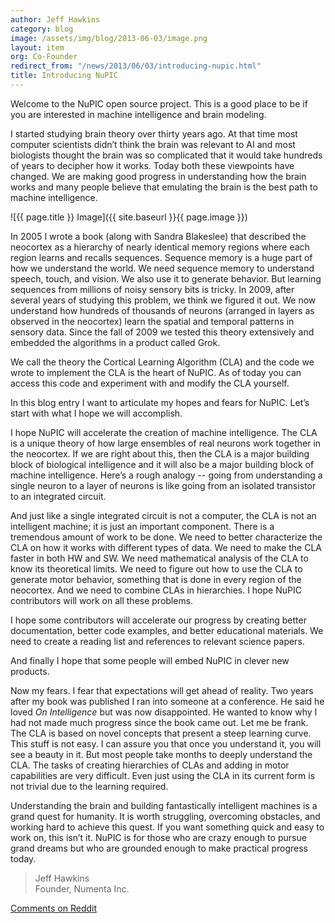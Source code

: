 ```yaml
---
author: Jeff Hawkins
category: blog
image: /assets/img/blog/2013-06-03/image.png
layout: item
org: Co-Founder
redirect_from: "/news/2013/06/03/introducing-nupic.html"
title: Introducing NuPIC
---
```


Welcome to the NuPIC open source project.  This is a good place to be if you are
interested in machine intelligence and brain modeling.

I started studying brain theory over thirty years ago.  At that time most
computer scientists didn’t think the brain was relevant to AI and most
biologists thought the brain was so complicated that it would take hundreds of
years to decipher how it works.  Today both these viewpoints have changed.  We
are making good progress in understanding how the brain works and many people
believe that emulating the brain is the best path to machine intelligence.

![{{ page.title }} Image]({{ site.baseurl }}{{ page.image }})

In 2005 I wrote a book (along with Sandra Blakeslee) that described the
neocortex as a hierarchy of nearly identical memory regions where each region
learns and recalls sequences.   Sequence memory is a huge part of how we
understand the world.  We need sequence memory to understand speech, touch, and
vision.  We also use it to generate behavior.  But learning sequences from
millions of noisy sensory bits is tricky.  In 2009, after several years of
studying this problem, we think we figured it out.  We now understand how
hundreds of thousands of neurons (arranged in layers as observed in the
neocortex) learn the spatial and temporal patterns in sensory data.  Since the
fall of 2009 we tested this theory extensively and embedded the algorithms in a
product called Grok.

We call the theory the Cortical Learning Algorithm (CLA) and the code we wrote
to implement the CLA is the heart of NuPIC.  As of today you can access this
code and experiment with and modify the CLA yourself.

In this blog entry I want to articulate my hopes and fears for NuPIC.  Let’s
start with what I hope we will accomplish.

I hope NuPIC will accelerate the creation of machine intelligence.  The CLA is a
unique theory of how large ensembles of real neurons work together in the
neocortex.  If we are right about this, then the CLA is a major building block
of biological intelligence and it will also be a major building block of machine
intelligence.  Here’s a rough analogy -- going from understanding a single
neuron to a layer of neurons is like going from an isolated transistor to an
integrated circuit.

And just like a single integrated circuit is not a computer, the CLA is not an
intelligent machine; it is just an important component.  There is a tremendous
amount of work to be done.  We need to better characterize the CLA on how it
works with different types of data.  We need to make the CLA faster in both HW
and SW.  We need mathematical analysis of the CLA to know its theoretical
limits.  We need to figure out how to use the CLA to generate motor behavior,
something that is done in every region of the neocortex.  And we need to combine
CLAs in hierarchies.  I hope NuPIC contributors will work on all these problems.

I hope some contributors will accelerate our progress by creating better
documentation, better code examples, and better educational materials.   We need
to create a reading list and references to relevant science papers.

And finally I hope that some people will embed NuPIC in clever new products.

Now my fears.  I fear that expectations will get ahead of reality.  Two years
after my book was published I ran into someone at a conference.  He said he
loved *On Intelligence* but was now disappointed.  He wanted to know why I had
not made much progress since the book came out.  Let me be frank.  The CLA is
based on novel concepts that present a steep learning curve.  This stuff is not
easy.  I can assure you that once you understand it, you will see a beauty in
it.  But most people take months to deeply understand the CLA.  The tasks of
creating hierarchies of CLAs and adding in motor capabilities are very
difficult.  Even just using the CLA in its current form is not trivial due to
the learning required.

Understanding the brain and building fantastically intelligent machines is a
grand quest for humanity.  It is worth struggling, overcoming obstacles, and
working hard to achieve this quest.  If you want something quick and easy to
work on, this isn’t it.  NuPIC is for those who are crazy enough to pursue grand
dreams but who are grounded enough to make practical progress today.

> Jeff Hawkins <br/>
> Founder, Numenta Inc.

[Comments on Reddit](http://www.reddit.com/r/MachineLearning/comments/1fl96e/introducing_the_numenta_platform_for_intelligent/)
